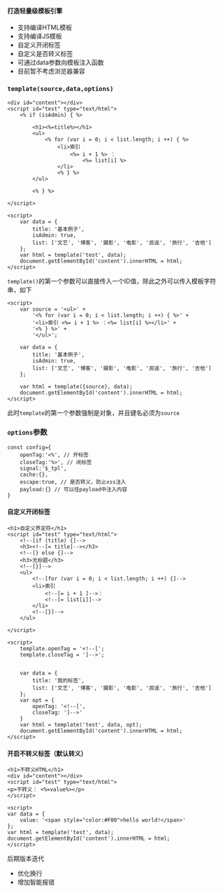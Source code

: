 #### 打造轻量级模板引擎

- 支持编译HTML模板
- 支持编译JS模板
- 自定义开闭标签
- 自定义是否转义标签
- 可通过data参数向模板注入函数
- 目前暂不考虑浏览器兼容

### `template(source,data,options)`

    <div id="content"></div>
    <script id="test" type="text/html">
        <% if (isAdmin) { %>

            <h1><%=title%></h1>
            <ul>
                <% for (var i = 0; i < list.length; i ++) { %>
                    <li>索引
                        <%= i + 1 %> ：
                            <%= list[i] %>
                    </li>
                    <% } %>
            </ul>

            <% } %>

    </script>

    <script>
        var data = {
            title: '基本例子',
            isAdmin: true,
            list: ['文艺', '博客', '摄影', '电影', '民谣', '旅行', '吉他']
        };
        var html = template('test', data);
        document.getElementById('content').innerHTML = html;
    </script>

`template()`的第一个参数可以直接传入一个ID值，除此之外可以传入模板字符串，如下

    <script>
        var source = '<ul>' +
            '<% for (var i = 0; i < list.length; i ++) { %>' +
            '<li>索引 <%= i + 1 %> ：<%= list[i] %></li>' +
            '<% } %>' +
            '</ul>';

        var data = {
            title: '基本例子',
            isAdmin: true,
            list: ['文艺', '博客', '摄影', '电影', '民谣', '旅行', '吉他']
        };

        var html = template({source}, data);
        document.getElementById('content').innerHTML = html;
    </script>

此时`template`的第一个参数强制是对象，并且键名必须为`source`

### `options`参数

    const config={
        openTag:'<%', // 开标签
        closeTag:'%>', // 闭标签
        signal:'$_tpl',
        cache:{},
        escape:true, // 是否转义，防止xss注入
        payload:{} // 可以往payload中注入内容
    }

#### 自定义开闭标签

    <h1>自定义界定符</h1>
    <script id="test" type="text/html">
        <!--[if (title) {]-->
        <h3><!--[= title]--></h3>
        <!--[} else {]-->
        <h3>无标题</h3>
        <!--[}]-->
        <ul>
            <!--[for (var i = 0; i < list.length; i ++) {]-->
            <li>索引
                <!--[= i + 1 ]-->：
                <!--[= list[i]]-->
            </li>
            <!--[}]-->
        </ul>

    </script>

    <script>
        template.openTag = '<!--[';
        template.closeTag = ']-->';


        var data = {
            title: '我的标签',
            list: ['文艺', '博客', '摄影', '电影', '民谣', '旅行', '吉他']
        };
        var opt = {
            openTag: '<!--[',
            closeTag: ']-->'
        }
        var html = template('test', data, opt);
        document.getElementById('content').innerHTML = html;
    </script>

#### 开启不转义标签（默认转义）

    <h1>不转义HTML</h1>
    <div id="content"></div>
    <script id="test" type="text/html">
    <p>不转义： <%=value%></p>
    </script>

    <script>
    var data = {
        value: '<span style="color:#F00">hello world!</span>'
    };
    var html = template('test', data);
    document.getElementById('content').innerHTML = html;
    </script>

后期版本迭代

- 优化换行
- 增加智能报错
